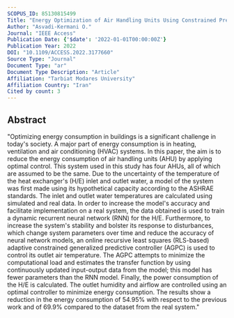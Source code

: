 ```yaml
---
SCOPUS_ID: 85130815499
Title: "Energy Optimization of Air Handling Units Using Constrained Predictive Controllers Based on Dynamic Neural Networks"
Author: "Asvadi-Kermani O."
Journal: "IEEE Access"
Publication Date: {'$date': '2022-01-01T00:00:00Z'}
Publication Year: 2022
DOI: "10.1109/ACCESS.2022.3177660"
Source Type: "Journal"
Document Type: "ar"
Document Type Description: "Article"
Affiliation: "Tarbiat Modares University"
Affiliation Country: "Iran"
Cited by count: 3
---
```


## Abstract
"Optimizing energy consumption in buildings is a significant challenge in today's society. A major part of energy consumption is in heating, ventilation and air conditioning (HVAC) systems. In this paper, the aim is to reduce the energy consumption of air handling units (AHU) by applying optimal control. This system used in this study has four AHUs, all of which are assumed to be the same. Due to the uncertainty of the temperature of the heat exchanger's (H/E) inlet and outlet water, a model of the system was first made using its hypothetical capacity according to the ASHRAE standards. The inlet and outlet water temperatures are calculated using simulated and real data. In order to increase the model's accuracy and facilitate implementation on a real system, the data obtained is used to train a dynamic recurrent neural network (RNN) for the H/E. Furthermore, to increase the system's stability and bolster its response to disturbances, which change system parameters over time and reduce the accuracy of neural network models, an online recursive least squares (RLS-based) adaptive constrained generalized predictive controller (AGPC) is used to control its outlet air temperature. The AGPC attempts to minimize the computational load and estimates the transfer function by using continuously updated input-output data from the model; this model has fewer parameters than the RNN model. Finally, the power consumption of the H/E is calculated. The outlet humidity and airflow are controlled using an optimal controller to minimize energy consumption. The results show a reduction in the energy consumption of 54.95% with respect to the previous work and of 69.9% compared to the dataset from the real system."

